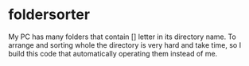 # foldersorter

My PC has many folders that contain [] letter in its directory name.
To arrange and sorting whole the directory is very hard and take time, so I build this code that automatically operating them instead of me.
